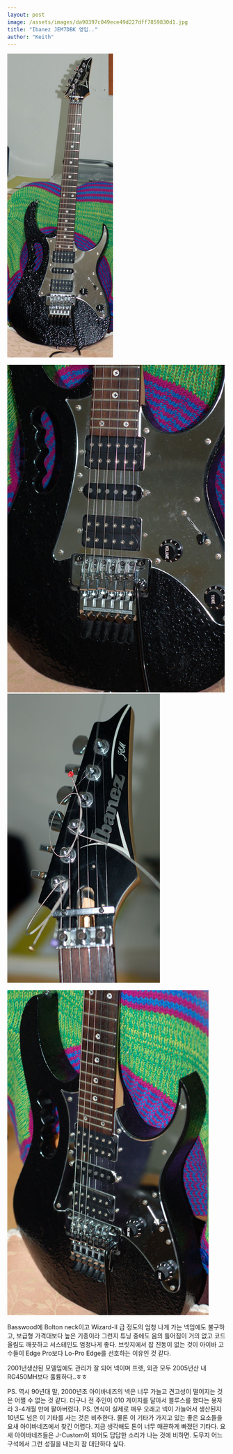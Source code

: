 ```yaml
---
layout: post
image: /assets/images/da90397c049ece49d227dff7859830d1.jpg
title: "Ibanez JEM7DBK 영입.."
author: "Keith"
---
```


![image](/assets/images/da90397c049ece49d227dff7859830d1.jpg)


![image](/assets/images/572ec71f7a5f7827f55186083607dde4.jpg)
![image](/assets/images/9e5f1e60fbfac66149781a483f0f0d52.jpg)

![image](/assets/images/5363707630d1b65b2e933f1542f7347b.jpg)


Basswood에 Bolton neck이고 Wizard-II 급 정도의 엄청 나게 가는 넥임에도 불구하고, 보급형 가격대보다 높은 기종이라 그런지 튜닝 중에도 음의 틀어짐이 거의 없고 코드 울림도 깨끗하고 서스테인도 엄청나게 좋다. 브릿지에서 잡 진동이 없는 것이 아이바 고수들이 Edge Pro보다 Lo-Pro Edge를 선호하는 이유인 것 같다.

2001년생산된 모델임에도 관리가 잘 되어 넥이며 프렛, 외관 모두 2005년산 내 RG450MH보다 훌륭하다..ㅎㅎ

PS. 역시 90년대 말, 2000년초 아이바네즈의 넥은 너무 가늘고 견고성이 떨어지는 것은 어쩔 수 없는 것 같다. 더구나 전 주인이 010 게이지를 달아서 블루스를 했다는 용자라 3-4개월 만에 팔아버렸다.
PS. 연식이 실제로 매우 오래고 넥이 가늘어서 생산된지 10년도 넘은 이 기타를 사는 것은 비추한다. 물론 이 기타가 가지고 있는 좋은 요소들을 요새 아이바네즈에서 찾긴 어렵다. 지금 생각해도 톤이 너무 매끈하게 빠졌던 기타다. 요새 아이바네즈들은 J-Custom이 되어도 답답한 소리가 나는 것에 비하면. 도무지 어느 구석에서 그런 성질을 내는지 참 대단하다 싶다. 


